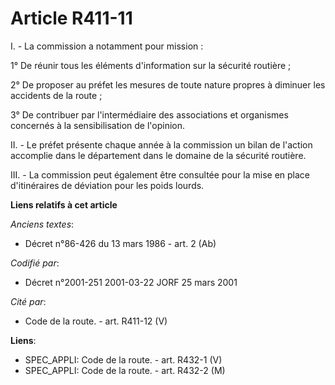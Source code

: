 # Article R411-11

I. - La commission a notamment pour mission :

1° De réunir tous les éléments d'information sur la sécurité routière ;

2° De proposer au préfet les mesures de toute nature propres à diminuer les accidents de la route ;

3° De contribuer par l'intermédiaire des associations et organismes concernés à la sensibilisation de l'opinion.

II. - Le préfet présente chaque année à la commission un bilan de l'action accomplie dans le département dans le domaine de
la sécurité routière.

III. - La commission peut également être consultée pour la mise en place d'itinéraires de déviation pour les poids lourds.

**Liens relatifs à cet article**

_Anciens textes_:

  - Décret n°86-426 du 13 mars 1986 - art. 2 (Ab)

_Codifié par_:

  - Décret n°2001-251 2001-03-22 JORF 25 mars 2001

_Cité par_:

  - Code de la route. - art. R411-12 (V)

**Liens**:

  - SPEC_APPLI: Code de la route. - art. R432-1 (V)
  - SPEC_APPLI: Code de la route. - art. R432-2 (M)
